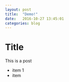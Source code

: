 ```yaml
---
layout: post
title:  "Demo!"
date:   2016-10-27 13:45:01
categories: blog
---
```


# Title #

This is a post

- item 1
- item
